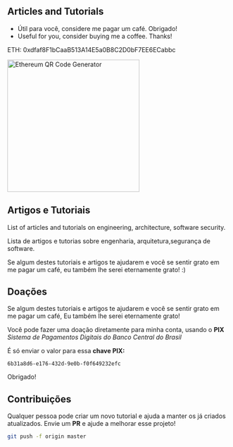 ## Articles and Tutorials

- Útil para você, considere me pagar um café. Obrigado!
- Useful for you, consider buying me a coffee. Thanks!

ETH:
0xdfaf8F1bCaaB513A14E5a0B8C2D0bF7EE6ECabbc 

<a href="https://www.bitcoinqrcodemaker.com"><img src="https://www.bitcoinqrcodemaker.com/api/?style=ethereum&amp;address=0xdfaf8F1bCaaB513A14E5a0B8C2D0bF7EE6ECabbc" alt="Ethereum QR Code Generator" height="300" width="300" border="0" /></a>


## Artigos e Tutoriais

List of articles and tutorials on engineering, architecture, software security.

Lista de artigos e tutorias sobre engenharia, arquitetura,segurança de software.

Se algum destes tutoriais e artigos te ajudarem e você se sentir grato em me pagar um café,
eu também lhe serei eternamente grato! :)

## Doações

Se algum destes tutoriais e artigos te ajudarem e você se sentir grato em me pagar um café,
Eu também lhe serei eternamente grato!

Você pode fazer uma doação diretamente para minha conta, usando o **PIX**
_Sistema de Pagamentos Digitais do Banco Central do Brasil_

É só enviar o valor para essa **chave PIX:**

```
6b31a8d6-e176-432d-9e0b-f0f649232efc
```

Obrigado!

## Contribuições

Qualquer pessoa pode criar um novo tutorial e ajuda a manter os já criados atualizados.
Envie um **PR** e ajude a melhorar esse projeto!

```bash
git push -f origin master
```
